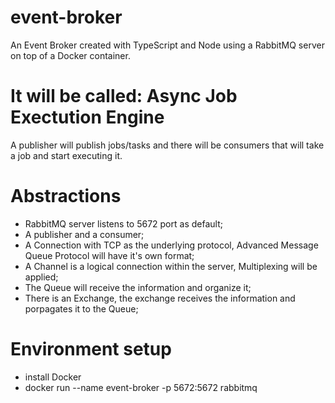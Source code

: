 # event-broker
An Event Broker created with TypeScript and Node using a RabbitMQ server on top of a Docker container.

# It will be called: Async Job Exectution Engine
A publisher will publish jobs/tasks and there will be consumers that will take a job and start executing it.

# Abstractions
* RabbitMQ server listens to 5672 port as default;
* A publisher and a consumer;
* A Connection with TCP as the underlying protocol, Advanced Message Queue Protocol will have it's own format;
* A Channel is a logical connection within the server, Multiplexing will be applied; 
* The Queue will receive the information and organize it;
* There is an Exchange, the exchange receives the information and porpagates it to the Queue;

# Environment setup
* install Docker
* docker run --name event-broker -p 5672:5672 rabbitmq
